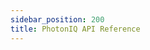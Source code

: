 ```yaml
---
sidebar_position: 200
title: PhotonIQ API Reference
---
```


<grid cols={3}>
  <card
    heading="Dynamic Prerendering API"
    description=""
    href="../../../docs/apiPrerendering#"
  />
  <card
    heading="Virtual Waiting Rooms API"
    description=""
    href="../../../docs/apiVwrs#"
  />
  <card
    heading="Digital Signature API"
    description=""
    href="../../../docs/apiFps#"
  />

</grid>
